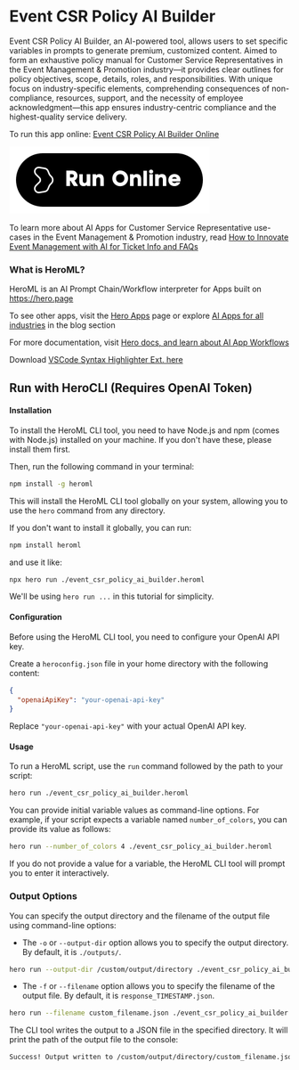 # Event CSR Policy AI Builder

Event CSR Policy AI Builder, an AI-powered tool, allows users to set specific variables in prompts to generate premium, customized content. Aimed to form an exhaustive policy manual for Customer Service Representatives in the Event Management & Promotion industry—it provides clear outlines for policy objectives, scope, details, roles, and responsibilities. With unique focus on industry-specific elements, comprehending consequences of non-compliance, resources, support, and the necessity of employee acknowledgment—this app ensures industry-centric compliance and the highest-quality service delivery.

To run this app online: [Event CSR Policy AI Builder Online](https://hero.page/app/event-csr-policy-ai-builder-ai-powered-event-csr-policy-builder/7b9KpBuW5xgdN8j53cd5)

[![Run Event CSR Policy AI Builder Online](/assets/run.svg)](https://hero.page/app/event-csr-policy-ai-builder-ai-powered-event-csr-policy-builder/7b9KpBuW5xgdN8j53cd5)

To learn more about AI Apps for Customer Service Representative use-cases in the Event Management & Promotion industry, read [How to Innovate Event Management with AI for Ticket Info and FAQs](https://hero.page/blog/ai/event-management-and-promotion/how-to-innovate-event-management-with-ai-for-ticket-info-and-faqs/170863)

### What is HeroML?
HeroML is an AI Prompt Chain/Workflow interpreter for Apps built on https://hero.page 

To see other apps, visit the [Hero Apps](https://hero.page/apps) page or explore [AI Apps for all industries](https://hero.page/blog) in the blog section

For more documentation, visit [Hero docs, and learn about AI App Workflows](https://hero.page/tutorials/introduction-to-heroml)

Download [VSCode Syntax Highlighter Ext. here](https://marketplace.visualstudio.com/items?itemName=hero-page.heroml)

## Run with HeroCLI (Requires OpenAI Token)

#### Installation

To install the HeroML CLI tool, you need to have Node.js and npm (comes with Node.js) installed on your machine. If you don't have these, please install them first. 

Then, run the following command in your terminal:

```bash
npm install -g heroml
```

This will install the HeroML CLI tool globally on your system, allowing you to use the `hero` command from any directory.

If you don't want to install it globally, you can run:

```bash
npm install heroml
```

and use it like:

```bash
npx hero run ./event_csr_policy_ai_builder.heroml
```

We'll be using `hero run ...` in this tutorial for simplicity.

#### Configuration

Before using the HeroML CLI tool, you need to configure your OpenAI API key. 

Create a `heroconfig.json` file in your home directory with the following content:

```json
{
  "openaiApiKey": "your-openai-api-key"
}
```

Replace `"your-openai-api-key"` with your actual OpenAI API key.

#### Usage

To run a HeroML script, use the `run` command followed by the path to your script:

```bash
hero run ./event_csr_policy_ai_builder.heroml
```

You can provide initial variable values as command-line options. For example, if your script expects a variable named `number_of_colors`, you can provide its value as follows:

```bash
hero run --number_of_colors 4 ./event_csr_policy_ai_builder.heroml
```

If you do not provide a value for a variable, the HeroML CLI tool will prompt you to enter it interactively.

### Output Options

You can specify the output directory and the filename of the output file using command-line options:

- The `-o` or `--output-dir` option allows you to specify the output directory. By default, it is `./outputs/`.

```bash
hero run --output-dir /custom/output/directory ./event_csr_policy_ai_builder.heroml
```

- The `-f` or `--filename` option allows you to specify the filename of the output file. By default, it is `response_TIMESTAMP.json`.

```bash
hero run --filename custom_filename.json ./event_csr_policy_ai_builder.heroml
```

The CLI tool writes the output to a JSON file in the specified directory. It will print the path of the output file to the console:

```bash
Success! Output written to /custom/output/directory/custom_filename.json
```

